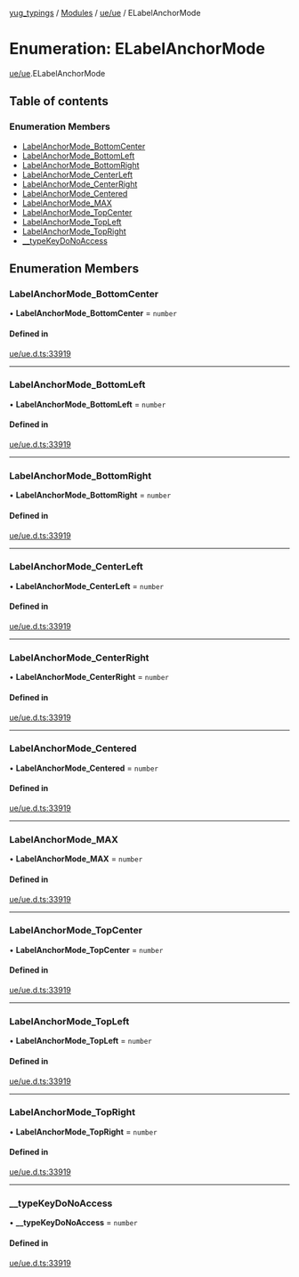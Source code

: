 [yug_typings](../README.md) / [Modules](../modules.md) / [ue/ue](../modules/ue_ue.md) / ELabelAnchorMode

# Enumeration: ELabelAnchorMode

[ue/ue](../modules/ue_ue.md).ELabelAnchorMode

## Table of contents

### Enumeration Members

- [LabelAnchorMode\_BottomCenter](ue_ue.ELabelAnchorMode.md#labelanchormode_bottomcenter)
- [LabelAnchorMode\_BottomLeft](ue_ue.ELabelAnchorMode.md#labelanchormode_bottomleft)
- [LabelAnchorMode\_BottomRight](ue_ue.ELabelAnchorMode.md#labelanchormode_bottomright)
- [LabelAnchorMode\_CenterLeft](ue_ue.ELabelAnchorMode.md#labelanchormode_centerleft)
- [LabelAnchorMode\_CenterRight](ue_ue.ELabelAnchorMode.md#labelanchormode_centerright)
- [LabelAnchorMode\_Centered](ue_ue.ELabelAnchorMode.md#labelanchormode_centered)
- [LabelAnchorMode\_MAX](ue_ue.ELabelAnchorMode.md#labelanchormode_max)
- [LabelAnchorMode\_TopCenter](ue_ue.ELabelAnchorMode.md#labelanchormode_topcenter)
- [LabelAnchorMode\_TopLeft](ue_ue.ELabelAnchorMode.md#labelanchormode_topleft)
- [LabelAnchorMode\_TopRight](ue_ue.ELabelAnchorMode.md#labelanchormode_topright)
- [\_\_typeKeyDoNoAccess](ue_ue.ELabelAnchorMode.md#__typekeydonoaccess)

## Enumeration Members

### LabelAnchorMode\_BottomCenter

• **LabelAnchorMode\_BottomCenter** = `number`

#### Defined in

[ue/ue.d.ts:33919](https://github.com/YugMetaverse/yug_typings/blob/25cad34/ue/ue.d.ts#L33919)

___

### LabelAnchorMode\_BottomLeft

• **LabelAnchorMode\_BottomLeft** = `number`

#### Defined in

[ue/ue.d.ts:33919](https://github.com/YugMetaverse/yug_typings/blob/25cad34/ue/ue.d.ts#L33919)

___

### LabelAnchorMode\_BottomRight

• **LabelAnchorMode\_BottomRight** = `number`

#### Defined in

[ue/ue.d.ts:33919](https://github.com/YugMetaverse/yug_typings/blob/25cad34/ue/ue.d.ts#L33919)

___

### LabelAnchorMode\_CenterLeft

• **LabelAnchorMode\_CenterLeft** = `number`

#### Defined in

[ue/ue.d.ts:33919](https://github.com/YugMetaverse/yug_typings/blob/25cad34/ue/ue.d.ts#L33919)

___

### LabelAnchorMode\_CenterRight

• **LabelAnchorMode\_CenterRight** = `number`

#### Defined in

[ue/ue.d.ts:33919](https://github.com/YugMetaverse/yug_typings/blob/25cad34/ue/ue.d.ts#L33919)

___

### LabelAnchorMode\_Centered

• **LabelAnchorMode\_Centered** = `number`

#### Defined in

[ue/ue.d.ts:33919](https://github.com/YugMetaverse/yug_typings/blob/25cad34/ue/ue.d.ts#L33919)

___

### LabelAnchorMode\_MAX

• **LabelAnchorMode\_MAX** = `number`

#### Defined in

[ue/ue.d.ts:33919](https://github.com/YugMetaverse/yug_typings/blob/25cad34/ue/ue.d.ts#L33919)

___

### LabelAnchorMode\_TopCenter

• **LabelAnchorMode\_TopCenter** = `number`

#### Defined in

[ue/ue.d.ts:33919](https://github.com/YugMetaverse/yug_typings/blob/25cad34/ue/ue.d.ts#L33919)

___

### LabelAnchorMode\_TopLeft

• **LabelAnchorMode\_TopLeft** = `number`

#### Defined in

[ue/ue.d.ts:33919](https://github.com/YugMetaverse/yug_typings/blob/25cad34/ue/ue.d.ts#L33919)

___

### LabelAnchorMode\_TopRight

• **LabelAnchorMode\_TopRight** = `number`

#### Defined in

[ue/ue.d.ts:33919](https://github.com/YugMetaverse/yug_typings/blob/25cad34/ue/ue.d.ts#L33919)

___

### \_\_typeKeyDoNoAccess

• **\_\_typeKeyDoNoAccess** = `number`

#### Defined in

[ue/ue.d.ts:33919](https://github.com/YugMetaverse/yug_typings/blob/25cad34/ue/ue.d.ts#L33919)
